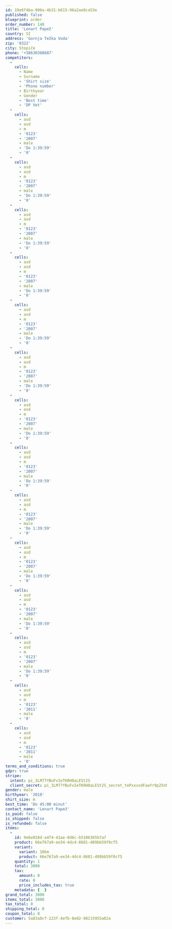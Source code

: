 ```yaml
---
id: 19e6f4ba-906a-4b31-b615-96a2ae8ca53e
published: false
blueprint: order
order_number: 140
title: 'Lenart Papež'
country: SI
address: 'Gornja Težka Voda'
zip: '8322'
city: Stopiče
phone: '+38630388687'
competitors:
  -
    cells:
      - Name
      - Surname
      - 'Shirt size'
      - 'Phone number'
      - Birthyear
      - Gender
      - 'Best time'
      - 'DP Vet'
  -
    cells:
      - asd
      - asd
      - m
      - '0123'
      - '2007'
      - male
      - 'Do 1:39:59'
      - '0'
  -
    cells:
      - asd
      - asd
      - m
      - '0123'
      - '2007'
      - male
      - 'Do 1:39:59'
      - '0'
  -
    cells:
      - asd
      - asd
      - m
      - '0123'
      - '2007'
      - male
      - 'Do 1:39:59'
      - '0'
  -
    cells:
      - asd
      - asd
      - m
      - '0123'
      - '2007'
      - male
      - 'Do 1:39:59'
      - '0'
  -
    cells:
      - asd
      - asd
      - m
      - '0123'
      - '2007'
      - male
      - 'Do 1:39:59'
      - '0'
  -
    cells:
      - asd
      - asd
      - m
      - '0123'
      - '2007'
      - male
      - 'Do 1:39:59'
      - '0'
  -
    cells:
      - asd
      - asd
      - m
      - '0123'
      - '2007'
      - male
      - 'Do 1:39:59'
      - '0'
  -
    cells:
      - asd
      - asd
      - m
      - '0123'
      - '2007'
      - male
      - 'Do 1:39:59'
      - '0'
  -
    cells:
      - asd
      - asd
      - m
      - '0123'
      - '2007'
      - male
      - 'Do 1:39:59'
      - '0'
  -
    cells:
      - asd
      - asd
      - m
      - '0123'
      - '2007'
      - male
      - 'Do 1:39:59'
      - '0'
  -
    cells:
      - asd
      - asd
      - m
      - '0123'
      - '2007'
      - male
      - 'Do 1:39:59'
      - '0'
  -
    cells:
      - asd
      - asd
      - m
      - '0123'
      - '2007'
      - male
      - 'Do 1:39:59'
      - '0'
  -
    cells:
      - asd
      - asd
      - m
      - '0123'
      - '2011'
      - male
      - '0'
  -
    cells:
      - asd
      - asd
      - m
      - '0123'
      - '2011'
      - male
      - '0'
terms_and_conditions: true
gdpr: true
stripe:
  intent: pi_3LM77YBuFvIeTKRH0aLESt2S
  client_secret: pi_3LM77YBuFvIeTKRH0aLESt2S_secret_tePxxvxdFawYr9p25nN6vUznk
gender: male
birthyear: '2010'
shirt_size: m
best_time: 'Do 45:00 minut'
contact_name: 'Lenart Papež'
is_paid: false
is_shipped: false
is_refunded: false
items:
  -
    id: 9e6e018d-a4f4-41ae-8d6c-b5106365b7a7
    product: 66e767a9-ee34-4dc4-8681-d09bb59f0cf5
    variant:
      variant: 10km
      product: 66e767a9-ee34-4dc4-8681-d09bb59f0cf5
    quantity: 1
    total: 3000
    tax:
      amount: 0
      rate: 0
      price_includes_tax: true
    metadata: {  }
grand_total: 3000
items_total: 3000
tax_total: 0
shipping_total: 0
coupon_total: 0
customer: 5a83a0cf-223f-4efb-8e02-98215955a02a
---
```

